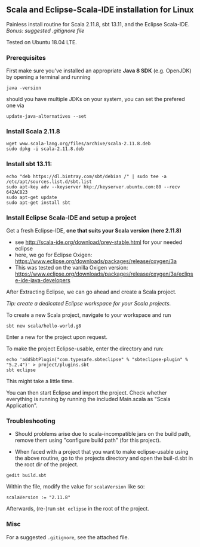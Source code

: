 ## Scala and Eclipse-Scala-IDE installation for Linux 

Painless install routine for Scala 2.11.8, sbt 13.11, and the Eclipse Scala-IDE. 
*Bonus: suggested .gitignore file* 

Tested on Ubuntu 18.04 LTE.

### Prerequisites 

First make sure you've installed an appropriate **Java 8 SDK** (e.g. OpenJDK) by opening a terminal and running 

```
java -version
```

should you have multiple JDKs on your system, you can set the prefered one via 

```
update-java-alternatives --set
```

### Install Scala 2.11.8

```
wget www.scala-lang.org/files/archive/scala-2.11.8.deb
sudo dpkg -i scala-2.11.8.deb
```

### Install sbt 13.11: 

```
echo "deb https://dl.bintray.com/sbt/debian /" | sudo tee -a /etc/apt/sources.list.d/sbt.list
sudo apt-key adv --keyserver hkp://keyserver.ubuntu.com:80 --recv 642AC823
sudo apt-get update
sudo apt-get install sbt
```

### Install Eclipse Scala-IDE and setup a project

Get a fresh Eclipse-IDE, **one that suits your Scala version (here 2.11.8)** 
- see http://scala-ide.org/download/prev-stable.html for your needed eclipse
- here, we go for Eclipse Oxigen: https://www.eclipse.org/downloads/packages/release/oxygen/3a 
- This was tested on the vanilla Oxigen version: https://www.eclipse.org/downloads/packages/release/oxygen/3a/eclipse-ide-java-developers

After Extracting Eclipse, we can go ahead and create a Scala project.

*Tip: create a dedicated Eclipse workspace for your Scala projects.*

To create a new Scala project, navigate to your workspace and run 

```
sbt new scala/hello-world.g8
```

Enter a new for the project upon request.

To make the project Eclipse-usable, enter the directory and run:

```
echo 'addSbtPlugin("com.typesafe.sbteclipse" % "sbteclipse-plugin" % "5.2.4")' > project/plugins.sbt
sbt eclipse
```

This might take a little time. 

You can then start Eclipse and import the project. 
Check whether everything is running by running the included Main.scala as "Scala Application".

### Troubleshooting
- Should problems arise due to scala-incompatible jars on the build path, remove them using "configure build path" (for this project).

- When faced with a project that you want to make eclipse-usable using the above routine, go to the projects directory and open the buil-d.sbt in the root dir of the project.

```
gedit build.sbt
```

Within the file, modify the value for `scalaVersion` like so:

```
scalaVersion := "2.11.8"
```

Afterwards, (re-)run `sbt eclipse` in the root of the project.

### Misc

For a suggested `.gitignore`, see the attached file.
